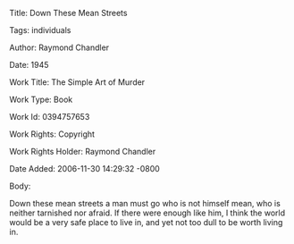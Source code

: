 Title:  Down These Mean Streets

Tags:   individuals

Author: Raymond Chandler

Date:   1945

Work Title: The Simple Art of Murder

Work Type: Book

Work Id: 0394757653

Work Rights: Copyright

Work Rights Holder: Raymond Chandler

Date Added: 2006-11-30 14:29:32 -0800

Body: 

Down these mean streets a man must go who is not himself mean, who is neither tarnished nor afraid. If there were enough like him, I think the world would be a very safe place to live in, and yet not too dull to be worth living in.

